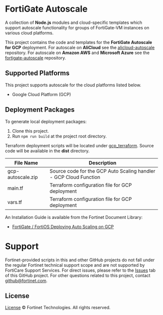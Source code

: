 # FortiGate Autoscale
A collection of **Node.js** modules and cloud-specific templates which support autoscale functionality for groups of FortiGate-VM instances on various cloud platforms.

This project contains the code and templates for the **FortiGate Autoscale for GCP** deployment.
For autoscale on **AliCloud** see the [alicloud-autoscale](https://github.com/fortinet/alicloud-autoscale/) repository.
For autoscale on **Amazon AWS** and **Microsoft Azure** see the [fortigate-autoscale](https://github.com/fortinet/fortigate-autoscale/) repository.

## Supported Platforms
This project supports autoscale for the cloud platforms listed below.
  * Google Cloud Platform (GCP)

## Deployment Packages
To generate local deployment packages:

  1. Clone this project.
  2. Run `npm run build` at the project root directory.

Terraform deployment scripts will be located under [gcp_terraform](/gcp_terraform). Source code will be available in the **dist** directory.

| File Name | Description |
| ------ | ------ |
| gcp-autoscale.zip | Source code for the GCP Auto Scaling handler - GCP Cloud Function|
| main.tf |  Terraform configuration file for GCP deployment |
| vars.tf |  Terraform configuration file for GCP deployment |

An Installation Guide is available from the Fortinet Document Library:

  * [ FortiGate / FortiOS Deploying Auto Scaling on GCP](https://docs.fortinet.com/vm/gc/fortigate/6.2/gcp-cookbook/6.2.0/365012/deploying-auto-scaling-on-gcp)

# Support
Fortinet-provided scripts in this and other GitHub projects do not fall under the regular Fortinet technical support scope and are not supported by FortiCare Support Services.
For direct issues, please refer to the [Issues](https://github.com/fortinet/fortigate-autoscale-gcp/issues) tab of this GitHub project.
For other questions related to this project, contact [github@fortinet.com](mailto:github@fortinet.com).

## License
[License](https://github.com/fortinet/fortigate-autoscale-gcp/blob/master/LICENSE) © Fortinet Technologies. All rights reserved.
